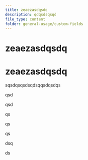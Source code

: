 ```yaml
---
title: zeaezasdqsdq
description: qdqsdsqsqd
file_type: content
folder: general-usage/custom-fields
---
```

# zeaezasdqsdq

# zeaezasdqsdq

sqsdqsqsdsqdsqqsdqsdqs

qsd

qsd

qs

qs

qs

dsq

ds
